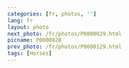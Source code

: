 ```yaml
---
categories: [fr, photos, '']
lang: fr
layout: photo
next_photo: /fr/photos/P0000029.html
picname: P0000028
prev_photo: /fr/photos/P0000129.html
tags: [Horses]
---
```

